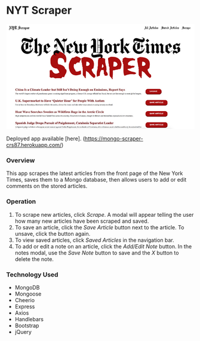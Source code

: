 # NYT Scraper

![NYT Scraper Screenshot](./screenshot.jpg)

Deployed app available [here]. (https://mongo-scraper-crs87.herokuapp.com/)

### Overview

This app scrapes the latest articles from the front page of the New York Times, saves them to a Mongo database, then allows users to add or edit comments on the stored articles.

### Operation

1. To scrape new articles, click *Scrape*. A modal will appear telling the user how many new articles have been scraped and saved.
2. To save an article, click the *Save Article* button next to the article. To unsave, click the button again.
3. To view saved articles, click *Saved Articles* in the navigation bar. 
4. To add or edit a note on an article, click the *Add/Edit Note* button. In the notes modal, use the *Save Note* button to save and the *X* button to delete the note.

### Technology Used
* MongoDB
* Mongoose
* Cheerio
* Express
* Axios
* Handlebars
* Bootstrap
* jQuery
